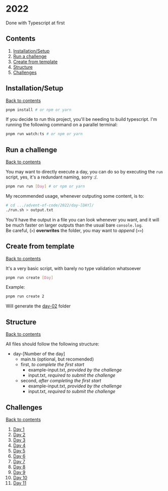 # 2022

Done with Typescript at first

## Contents

1. [Installation/Setup](#installationsetup)
1. [Run a challenge](#run-a-challenge)
1. [Create from template](#create-from-template)
1. [Structure](#structure)
1. [Challenges](#challenges)

## Installation/Setup

[Back to contents](#contents)

```bash
pnpm install # or npm or yarn
```

If you decide to run this project, you'll be needing to build typescript.
I'm running the following command on a parallel terminal:

```bash
pnpm run watch:ts # or npm or yarn
```

## Run a challenge

[Back to contents](#contents)

You may want to directly execute a day, you can do so by executing the `run` script, yes, it's a redundant naming, sorry :/.

```bash
pnpm run run [Day] # or npm or yarn
```

My recommended usage, whenever outputing some content, is to:

```bash
# cd .../advent-of-code/2022/day-[DAY]/
./run.sh > output.txt
```

You'll have the output in a file you can look whenever you want, and it will be much faster on larger outputs than the usual bare `console.log`.\
Be careful, (`>`) **overwrites** the folder, you may want to _append_ (`>>`)

## Create from template

[Back to contents](#contents)

It's a very basic script, with barely no type validation whatsoever

```bash
pnpm run create [Day]
```

Example:

```bash
pnpm run create 2
```

Will generate the [day-02](./day-02/) folder

## Structure

[Back to contents](#contents)

All files should follow the following structure:

- day-[Number of the day]
  - main.ts (optional, but recomended)
  - first, _to complete the first start_
    - example-input.txt, _provided by the challenge_
    - input.txt, _required to submit the challenge_
  - second, _after completing the first start_
    - example-input.txt, _provided by the challenge_
    - input.txt, _required to submit the challenge_

## Challenges

[Back to contents](#contents)

1. [Day 1](./day-01/)
1. [Day 2](./day-02/)
1. [Day 3](./day-03/)
1. [Day 4](./day-04/)
1. [Day 5](./day-05/)
1. [Day 6](./day-06/)
1. [Day 7](./day-07/)
1. [Day 8](./day-08/)
1. [Day 9](./day-09/)
1. [Day 10](./day-10/)
1. [Day 11](./day-11/)
<!-- Next day -->
